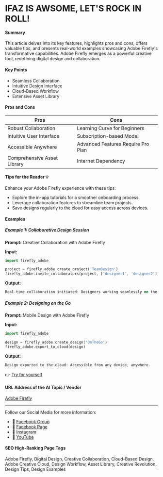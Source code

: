 # IFAZ IS AWSOME, LET'S ROCK IN ROLL!

#### Summary
This article delves into its key features, highlights pros and cons, offers valuable tips, and presents real-world examples showcasing Adobe Firefly's transformative capabilities. Adobe Firefly emerges as a powerful creative tool, redefining digital design and collaboration. 

#### Key Points
- Seamless Collaboration
- Intuitive Design Interface
- Cloud-Based Workflow
- Extensive Asset Library

#### Pros and Cons

| Pros                     | Cons                          |
|--------------------------|-------------------------------|
| Robust Collaboration     | Learning Curve for Beginners   |
| Intuitive User Interface | Subscription-based Model       |
| Accessible Anywhere       | Advanced Features Require Pro Plan |
| Comprehensive Asset Library | Internet Dependency           |

#### Tips for the Reader 💡
Enhance your Adobe Firefly experience with these tips:
- Explore the in-app tutorials for a smoother onboarding process.
- Leverage collaboration features to streamline team projects.
- Save designs regularly to the cloud for easy access across devices.

#### Examples

##### Example 1: Collaborative Design Session
**Prompt:** Creative Collaboration with Adobe Firefly

**Input:**
```dart
import firefly_adobe

project = firefly_adobe.create_project('TeamDesign')
firefly_adobe.invite_collaborators(project, ['designer1', 'designer2'])
```

**Output:**
```dart
Real-time collaboration initiated: Designers working seamlessly on the same project.
```

##### Example 2: Designing on the Go
**Prompt:** Mobile Design with Adobe Firefly

**Input:**
```dart
import firefly_adobe

design = firefly_adobe.create_design('OnTheGo')
firefly_adobe.export_to_cloud(design)
```

**Output:**
```dart
Design exported to the cloud: Accessible from any device, anywhere.
```

👉 [Try for yourself](https://firefly.adobe.com/)

#### URL Address of the AI Topic / Vendor
[Adobe Firefly](https://firefly.adobe.com/)

---

Follow our Social Media for more information:

- 📘 [Facebook Group](https://www.facebook.com/groups/trionxai)
- 📄 [Facebook Page](https://www.facebook.com/ai.trionxai)
- 📸 [Instagram](https://www.instagram.com/trionxai/)
- 🎥 [YouTube](https://www.youtube.com/@robotdocs/)

#### SEO High-Ranking Page Tags
Adobe Firefly, Digital Design, Creative Collaboration, Cloud-Based Design, Adobe Creative Cloud, Design Workflow, Asset Library, Creative Revolution, Design Tips, Design Examples